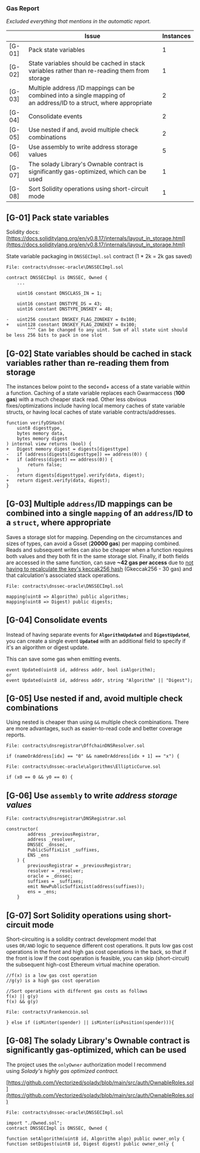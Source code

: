 ### Gas Report
*Excluded everything that mentions in the automatic report.*

|  | Issue | Instances |
| --- | --- | --- |
| [G-01] | Pack state variables | 1 |
| [G-02] | State variables should be cached in stack variables rather than re-reading them from storage | 1 |
| [G-03] | Multiple address /ID mappings can be combined into a single mapping of an address/ID to a struct, where appropriate | 2 |
| [G-04] | Consolidate events | 2 |
| [G-05] | Use nested if and, avoid multiple check combinations | 2 |
| [G-06] | Use assembly to write address storage values | 5 |
| [G-07] | The solady Library's Ownable contract is significantly gas-optimized, which can be used | 1 |
| [G-08] | Sort Solidity operations using short-circuit mode | 1 |

## [G-01] Pack state variables

Solidity docs: [https://docs.soliditylang.org/en/v0.8.17/internals/layout_in_storage.html](https://docs.soliditylang.org/en/v0.8.17/internals/layout_in_storage.html)

State variable packaging in `DNSSECImpl.sol` contract (1 * 2k = 2k gas saved)

```solidity
File: contracts\dnssec-oracle\DNSSECImpl.sol

contract DNSSECImpl is DNSSEC, Owned {
    ...

    uint16 constant DNSCLASS_IN = 1;

    uint16 constant DNSTYPE_DS = 43;
    uint16 constant DNSTYPE_DNSKEY = 48;

-   uint256 constant DNSKEY_FLAG_ZONEKEY = 0x100;
+   uint128 constant DNSKEY_FLAG_ZONEKEY = 0x100;
        ^^^ Can be changed to any uint. Sum of all state uint should be less 256 bits to pack in one slot
```

## [G-02] State variables should be cached in stack variables rather than re-reading them from storage

The instances below point to the second+ access of a state variable within a function. Caching of a state variable replaces each Gwarmaccess (**100 gas**) with a much cheaper stack read. Other less obvious fixes/optimizations include having local memory caches of state variable structs, or having local caches of state variable contracts/addresses.

```solidity
function verifyDSHash(
    uint8 digesttype,
    bytes memory data,
    bytes memory digest
) internal view returns (bool) {
+   Digest memory digest = digests[digesttype]
-   if (address(digests[digesttype]) == address(0)) {
+   if (address(digest) == address(0)) {
        return false;
    }
-   return digests[digesttype].verify(data, digest);
+   return digest.verify(data, digest);
}
```

## [G-03] Multiple `address`/ID mappings can be combined into a single `mapping` of an `address`/ID to a `struct`, where appropriate

Saves a storage slot for mapping. Depending on the circumstances and sizes of types, can avoid a Gsset (**20000 gas**) per mapping combined. Reads and subsequent writes can also be cheaper when a function requires both values and they both fit in the same storage slot. Finally, if both fields are accessed in the same function, can save **~42 gas per access** due to [not having to recalculate the key's keccak256 hash](https://gist.github.com/IllIllI000/ec23a57daa30a8f8ca8b9681c8ccefb0) (Gkeccak256 - 30 gas) and that calculation's associated stack operations.

```solidity
File: contracts\dnssec-oracle\DNSSECImpl.sol

mapping(uint8 => Algorithm) public algorithms;
mapping(uint8 => Digest) public digests;
```

## [G-04] Consolidate events

Instead of having separate events for **`AlgorithmUpdated`** and **`DigestUpdated`**, you can create a single event **`Updated`** with an additional field to specify if it's an algorithm or digest update.

This can save some gas when emitting events.

```solidity
event Updated(uint8 id, address addr, bool isAlgorithm);
or
event Updated(uint8 id, address addr, string "Algorithm" || "Digest");
```

## [G-05] Use nested if and, avoid multiple check combinations

Using nested is cheaper than using `&&` multiple check combinations. There are more advantages, such as easier-to-read code and better coverage reports.

```solidity
File: contracts\dnsregistrar\OffchainDNSResolver.sol

if (nameOrAddress[idx] == "0" && nameOrAddress[idx + 1] == "x") {
```

```solidity
File: contracts\dnssec-oracle\algorithms\EllipticCurve.sol

if (x0 == 0 && y0 == 0) {
```

## [G-06] Use `assembly` to write *address storage values*

```solidity
File: contracts\dnsregistrar\DNSRegistrar.sol

constructor(
        address _previousRegistrar,
        address _resolver,
        DNSSEC _dnssec,
        PublicSuffixList _suffixes,
        ENS _ens
    ) {
        previousRegistrar = _previousRegistrar;
        resolver = _resolver;
        oracle = _dnssec;
        suffixes = _suffixes;
        emit NewPublicSuffixList(address(suffixes));
        ens = _ens;
    }
```

## [G-07] Sort Solidity operations using short-circuit mode

Short-circuiting is a solidity contract development model that uses `OR/AND` logic to sequence different cost operations. It puts low gas cost operations in the front and high gas cost operations in the back, so that if the front is low If the cost operation is feasible, you can skip (short-circuit) the subsequent high-cost Ethereum virtual machine operation.

```solidity
//f(x) is a low gas cost operation 
//g(y) is a high gas cost operation 

//Sort operations with different gas costs as follows 
f(x) || g(y) 
f(x) && g(y)
```

```solidity
File: contracts\Frankencoin.sol

} else if (isMinter(spender) || isMinter(isPosition(spender))){
```

## [G-08] The solady Library's Ownable contract is significantly gas-optimized, which can be used

The project uses the `onlyOwner` authorization model I recommend using *Solady's highly gas optimized contract.*

[https://github.com/Vectorized/solady/blob/main/src/auth/OwnableRoles.sol](https://github.com/Vectorized/solady/blob/main/src/auth/OwnableRoles.sol)

```solidity
File: contracts\dnssec-oracle\DNSSECImpl.sol

import "./Owned.sol";
contract DNSSECImpl is DNSSEC, Owned {

function setAlgorithm(uint8 id, Algorithm algo) public owner_only {
function setDigest(uint8 id, Digest digest) public owner_only {
```